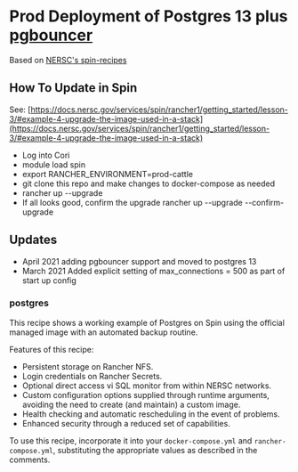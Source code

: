 # Prod Deployment of Postgres 13 plus [pgbouncer](https://www.pgbouncer.org/)

Based on [NERSC's spin-recipes](https://github.com/NERSC/spin-recipes/tree/master/postgres)

## How To Update in Spin
See: [https://docs.nersc.gov/services/spin/rancher1/getting_started/lesson-3/#example-4-upgrade-the-image-used-in-a-stack](https://docs.nersc.gov/services/spin/rancher1/getting_started/lesson-3/#example-4-upgrade-the-image-used-in-a-stack)

* Log into Cori
* module load spin
* export RANCHER_ENVIRONMENT=prod-cattle
* git clone this repo and make changes to docker-compose as needed
* rancher up --upgrade
* If all looks good, confirm the upgrade
rancher up --upgrade --confirm-upgrade


## Updates

* April 2021 adding pgbouncer support and moved to postgres 13
* March 2021 Added explicit setting of max_connections = 500 as part of start up config


### postgres

This recipe shows a working example of Postgres on Spin using the official managed image
with an automated backup routine.

Features of this recipe:
  * Persistent storage on Rancher NFS.
  * Login credentials on Rancher Secrets.
  * Optional direct access vi SQL monitor from within NERSC networks.
  * Custom configuration options supplied through runtime arguments, avoiding the
    need to create (and maintain) a custom image.
  * Health checking and automatic rescheduling in the event of problems.
  * Enhanced security through a reduced set of capabilities.

To use this recipe, incorporate it into your `docker-compose.yml` and `rancher-compose.yml`,
substituting the appropriate values as described in the comments.
